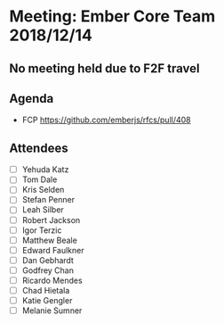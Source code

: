 # Meeting: Ember Core Team 2018/12/14

## No meeting held due to F2F travel

## Agenda
  
- FCP https://github.com/emberjs/rfcs/pull/408

## Attendees

- [ ] Yehuda Katz
- [ ] Tom Dale
- [ ] Kris Selden
- [ ] Stefan Penner
- [ ] Leah Silber
- [ ] Robert Jackson
- [ ] Igor Terzic
- [ ] Matthew Beale
- [ ] Edward Faulkner
- [ ] Dan Gebhardt
- [ ] Godfrey Chan
- [ ] Ricardo Mendes
- [ ] Chad Hietala
- [ ] Katie Gengler
- [ ] Melanie Sumner

